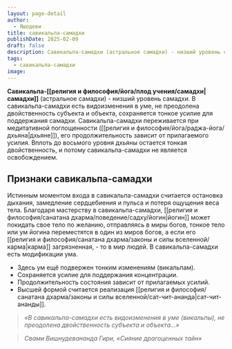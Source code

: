 ```yaml
---
layout: page-detail
author:
  - Яшодеви
title: савикальпа-самадхи
publishDate: 2025-02-09
draft: false
description: Савикальпа-самадхи (астральное самадхи) - низший уровень самадхи. В савикальпа-самадхи есть видоизменения в уме, не преодолена двойственность субъекта и объекта, сохраняется тонкое усилие для поддержания самадхи.
tags:
  - савикальпа-самадхи
image:
---
```

**Савикальпа-[[религия и философия/йога/плод учения/самадхи|самадхи]]** (астральное самадхи) - низший уровень самадхи. В савикальпа-самадхи есть видоизменения в уме, не преодолена двойственность субъекта и объекта, сохраняется тонкое усилие для поддержания самадхи. Савикальпа-самадхи переживается при медитативной поглощенности ([[религия и философия/йога/раджа-йога/дхьяна|дхьяне]]), его продолжительность зависит от прилагаемого усилия. Вплоть до восьмого уровня дхьяны остается тонкая двойственность, и потому савикальпа-самадхи не является освобождением.

## Признаки савикальпа-самадхи
 Истинным моментом входа в савикальпа-самадхи считается остановка дыхания, замедление сердцебиения и пульса и потеря ощущения веса тела. Благодаря мастерству в савикальпа-самадхи, [[религия и философия/санатана дхарма/поведение/садху/йогин|йогин]] может покидать свое тело по желанию, отправляясь в миры богов, тонкое тело или ум йогина переместятся в один из миров богов, а если его [[религия и философия/санатана дхарма/законы и силы вселенной/карма|карма]] загрязненная, - то в мир людей. В савикальпа-самадхи есть модификации ума.
 
- Здесь ум ещё подвержен тонким изменениям (викальпам).
- Сохраняется усилие для поддержания концентрации.
- Продолжительность состояния зависит от прилагаемых усилий.
- Высшей формой считается реализация [[религия и философия/санатана дхарма/законы и силы вселенной/сат-чит-ананда|сат-чит-ананды]].

>*«В савикальпа-самадхи есть видоизменения в уме (викальпы), не преодолена двойственность субъекта и объекта...»*
  
>*Свами Вишнудевананда Гири, «Сияние драгоценных тайн»*

